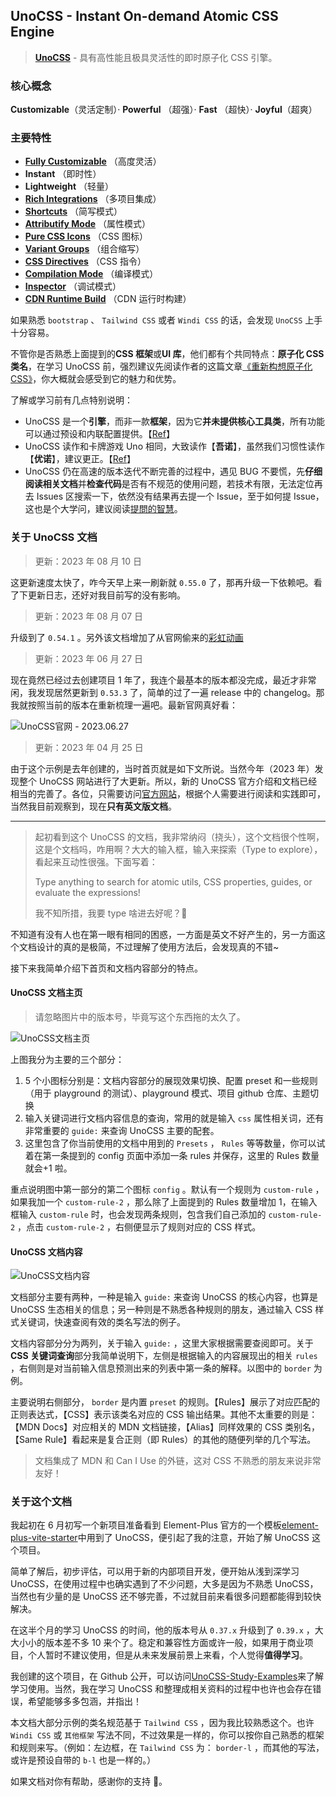 ## UnoCSS - Instant On-demand Atomic CSS Engine

> [**UnoCSS**](https://github.com/unocss/unocss) - 具有高性能且极具灵活性的即时原子化 CSS 引擎。

### 核心概念

**Customizable**（灵活定制）· **Powerful** （超强）· **Fast** （超快）· **Joyful**（超爽）

### 主要特性

- [**Fully Customizable**](/#/Customizable) （高度灵活）
- **Instant** （即时性）
- **Lightweight** （轻量）
- [**Rich Integrations**](https://unocss.dev/integrations/vite) （多项目集成）
- [**Shortcuts**](/#/Shortcuts) （简写模式）
- [**Attributify Mode**](/#/Attributify) （属性模式）
- [**Pure CSS Icons**](/#/CSSIcon) （CSS 图标）
- [**Variant Groups**](/#/VariantGroups) （组合缩写）
- [**CSS Directives**](/#/CSSDirectives) （CSS 指令）
- [**Compilation Mode**](/#/Compilation) （编译模式）
- [**Inspector**](/#/Inspector) （调试模式）
- [**CDN Runtime Build**](https://unocss.dev/integrations/runtime) （CDN 运行时构建）

如果熟悉 `bootstrap` 、 `Tailwind CSS` 或者 `Windi CSS` 的话，会发现 `UnoCSS` 上手十分容易。

不管你是否熟悉上面提到的**CSS 框架**或**UI 库**，他们都有个共同特点：**原子化 CSS 类名**，在学习 UnoCSS 前，强烈建议先阅读作者的这篇文章[《重新构想原子化 CSS》](https://antfu.me/posts/reimagine-atomic-css-zh)，你大概就会感受到它的魅力和优势。

了解或学习前有几点特别说明：

- UnoCSS 是一个**引擎**，而非一款**框架**，因为它**并未提供核心工具类**，所有功能可以通过预设和内联配置提供。【[Ref](https://antfu.me/posts/reimagine-atomic-css-zh#%E5%90%91%E4%BD%A0%E4%BB%8B%E7%BB%8D-unocss)】
- UnoCSS 读作和卡牌游戏 Uno 相同，大致读作【**吾诺**】，虽然我们习惯性读作【**优诺**】，建议更正。【[Ref](https://discord.com/channels/937808017016119440/937811334907723806/981899159546236978)】
- UnoCSS 仍在高速的版本迭代不断完善的过程中，遇见 BUG 不要慌，先**仔细阅读相关文档**并**检查代码**是否有不规范的使用问题，若技术有限，无法定位再去 Issues 区搜索一下，依然没有结果再去提一个 Issue，至于如何提 Issue，这也是个大学问，建议阅读[提問的智慧](https://github.com/ryanhanwu/How-To-Ask-Questions-The-Smart-Way)。

### 关于 UnoCSS 文档

> 更新：2023 年 08 月 10 日

这更新速度太快了，咋今天早上来一刷新就 `0.55.0` 了，那再升级一下依赖吧。看了下更新日志，还好对我目前写的没有影响。

> 更新：2023 年 08 月 07 日

升级到了 `0.54.1` 。另外该文档增加了从官网偷来的[彩虹动画](https://unocss.dev/play/?html=DwCwjABATghglgOwEYHsDuBaALgUwB5YB8IOANqShGilKQCbAD04hAUMHXAG7TzLoYAxigS5RbCBA7dCCGgFsYpCLgJNOXCVJgQQUHADMAvACIAxCcIBhFCmUBBBIJA0AdExht1M1kA&config=JYWwDg9gTgLgBAbzgEwKYDNgDtUGEJaYDmANHGFKgM6owCCMMUwARgK4zDoCeZF1tAJIBjAlT6UaMAKpYIcAL5x0UCCDgByNnOFUqGgFChIsRHBgQAolWEBDMKmQBlVABtUwi1EXLV6gETaELpU-gDcBqgAHibwaOi2bK5xGNh4BMQAFAgGcHBQSdQAXHAA2rl5ZRWVcAD0AHpQttgsEADuALSZADptANQAlAAktWTVlZmlZFi2IKgAumRITW0u7p7QZMJsUJRYMGseXmQAbrbMtvsAEpfI7lDi5gAWqHOKA3AAvAB8iOM1oiwVAg7gAdK4IERMjM5mQVocNlAtjs9gc3EdNnAzhdrrd7lQBhEagCxPAaOsvF9zFYbPZHAivJl4ejER9-pUuHBobNUF9Pp9NDBojANB8csTiZQYDssHAAAYGIYIckYqBKcVwUQQqAlbGZDodKAsDosJpYZCEgwKAwKiV5JRuGh-O2VKUy%2BWK5UsrxKWzOzUg6C6876w3G023S3WvK2u3R4kKEjjRYVFN5fhSKglco1DO0WQQTIDJO5yS0BhMVgcLjcIslyp5mAiMTZdm09wlACMoIATPWAcgsCUNE9GGAs7VatQQKCqE9ahp%2B%2B96ymFAMDEA&css=AIawpgngZgTghgWzAZwATwJYDsBGB7Ad1QG8AoVVABgFITUBaemHeneLAEwC5UBiSynACcADjABuBkxZs4negBsMAcwAWAFx68ALHA4BGHNsmNmrdh0UqNYGFoDsIqHoDGJ6ebmWOcGCC0CIgBMAGxC7may8j5%2BtgGUAKwc2vYRMhb0WGAAHpp8AkJQUKmoAL6k%2BgB0QQm0xFKRFvHCQiFpnvJKank6OAZ97VGWXTZ2fPaFOGAJgxkx-vmUIgDM9vqzXvTzcYsJYNpQG-JZufFCHM6S5UGVtXSm6V7NQoVHw9Y92i4GLm0Nj50PjtePY4FAphJ-h1vL4Fvwlqs4G8trDgQI9gk-g9oZkcj0CjgoG4yqRlpV7Hd6tihs84CVqRkRp8OD9DlChlZusD7ITCSJkfN4itggLUWN4RjIQzNid8ZRRFAOFdyKhKeymothDhKMimVptGADBx6R4OUzuRcwWzpdFYULliIkerNttxeiwCEZs7jniziFFcqQtU1TbuJqhDh%2Bd73t19Yr9GAddHOaMHGBnEVRX57UJ1snXfE9iElcnZWdlgGSfZbnVo88XEnQymeglKBxKGAo03zeL7EUrVm4YFli9B2jEmB7MZS76%2BEEwEJKETlSJySHTRr4XARC4TY1Nnq%2BAl9O2oI2NwegeKRPooIVrRfbdnFsE4Of90-wG6JzzkWW%2BNoHAiJayqoPoND3I%2BYZbjuD4fjGGhaAkQQuEUe4Agh6jAsEUBOHBGEos%2B8KvuhOIFrsnZ5k2-68CEDpglG5T6FUNS1qGzT2BwXrdh8SHLKhmbJj2WgiAceGDkK%2BhwFKUGEV%2BhZAaRHI0RSIh9l6TE3Ou8HNMWxI8bGR4JC46b4Tiwl8CICTFIJTaCi%2BhjTnZYoKcBf6zrwVkrFAeZMWSFJsVBulgEEuq8UeITfLZskWZ5fb%2BmZHL2cRlA4OE%2BYubsLhCMs7mnHwQhBCIHYluUYHaRhzQGkpjLhbwCT2C4AlhVy15OAciVzHaix9oSY7fgkaVdrJNGFI1C7KvoQasZBOmassYD6TFdUJDuA5CVeImFBWnUut18L2ItuUZbEA1pUt8G4vlvBwHSYjHUx1YVdCzRBD5LWIUeO73h9WHXmCt67Z%2B8ScS4w2XeREpCG%2BeU9DgDWAaVFSrgFs2VZqS5Octhn1UIu7RZdsUiISS5AzCRECDyLg4P1haOsd1EeVMazGqBQQQVSQWLPeNWXjjCRwC41lk822EmaZEk9YLMkQ5lEqgliI0ebuxYGMqQQsc9NLcyBG384LO2-dhHCLQTBHJZTwHvubcvogL4METRqFhNl6taYFc3whGy56599U4C4gNG9eJs-SdQ6UPYxaheH44JMst2w1oXEhJFMfXP5WubgUTglgZfuDYSZvmZtllgJOxdJftlOAQzsmQ%2BiUk0zO10cL8yw4E6ZUzZznsFP6efYwXOAB5XtWtSJ5cdZLB0nljsunfEBxwM3jPXWAU2pQ9pChMGHvo17FaD4TK0j2H%2Bd-ZPG9j3tFOUAPdcL-JiyASvSd8B6exvySQRPfvL1zgXEuC6BFDy0QjAlYOWgXgmxvsDRYkUOAx2covF%2BncnRrx6AuYycB047xRlnJ4AEgK6wvmmHAhtfaXz4CvDgRcZ4CDCGrWO35tCOnSpgrQhoBbQ1AssDmdY%2BB0UdLhX6IlwSkygXwEexo4HkzhPw1OqFaYvwFrzH068oAJBeHg5Ymt-7axBKtdSYiCrOAuCLWKLg9DT3DvqVo-EQFkVtkIbQUl56Ow8j5bRIh0rlGWO7NGADPKrQrFRIePRpLCDkaLcUJCg52KPPDIkDtnGoN4POBacBwmXRolAGoohfKkkzgYzchViqGlMbwAOcBIFUOBB6KKItkohDgMZFwHi0nPx0PoBO5x368HyWovx5BliEM4NA4oJkOERK0GDXBMTYr5OyjE5K9hVINhUfVSgYzRADKGbuIpyxprjOgrdRwYBH6gLqhwEcEt6niigItOpKC4QrASNoEeWzjJ6Jyvs-QRYRmrBrEEwx8MpwsiqaHehDytBFBcG9Zp%2B1gKtnhls1OKExADPTCEe%2BRyCGlKIdUycJ51GYS4b4vsljS6DPBEUJFRFWifLBOi-JIQRCpOUh5Q0dEBagW0AI9ifAVYshydcnGPlXGXFhXwIoo8GVwiEPsUEMyn7cnsOzEULcsE4E9MhZUbi96gs3M7PGqrxV%2BzvLmfJUjaVpVWftWp2gE7IPrnLQ6%2BghCNWxSIMInyDWBN7gfFOacqlFGAmAVeETgRypeW6oiBs7xRrVdeNxkduJK3XtoSK2hpzlGdWuQlEy%2BBtzop3MNuEphXJLhPWV4JKGvK0DgIIHdXFbN8ZQbNIsaKJn9MsJGqBtCnK4ZvChFaOV0NtXKhJjbpH2FWDudt7Z76coyDROh87jkGpOUW6Cn8wDfzIXW31SCp0ZnBDPEeyw2EZpTdA8C99rY4nXesuiSZ81-2NUS7B1jXUnwlbhL4GDo2PPMTaxJxK9GcS2a49E5rn0eQMKCIIXdSBsMLV%2B4tvBuHCGA-%2By1uF%2BJipramOt0t4NVyIoHN6FIYP2HRH%2Bzx10mqcSCHm8grZd1cK0To8dQRIxnpXomGeLgAkcGLDB4qnbk1MZ6L8G8CZlTHiNUG4J3jRAUfHgR181La20toWSuSczkLidvTbdJ0MBDOoGXyNxjFSDIRBapwxQzCl8bpIJgOMtzNwiFvOPYMG3w7KcVy66Q01jb3jhh5zm4hl0k03zbTdzBNNTM10uZIQ3qYkCwIMZNmipvjZGVBIw7ZU1EOeO7QrRBN0JC11Kj8d9AGhg4uSg84BkrytsScomIVOCMGQCj0CXAQAd9W5GV%2BnI2dMo7551ubDOQ1EAIX%2BHWRwCGbj1z9MXv1QFxSEYjZo6rho5Wlw7em5WCBk%2Bl4VyxVgVjo8tp9oWehmvZkjVa0X%2Bs8rGXhi1PRw10mPn9mN4IUPVpm3M3pFDV2326bB-bw3LCjSq8ed95BcVcY-rqkrjGSP-dwsaRW%2BHqF2u0VdiH0jLmXIO-VuHGtmI05lB5YmXqAWBn0ZhvdvrXHk60-jpwIRvN45BzgCY03adNqMEEIIiO5LYUlUsAZKwXiGEDIGr72aOni8S-jnKIRDNLPBNuOrsOm1Tky7jmbYtbwCAGSq5tRS6KfaFdh%2B%2BUB%2B0VtaPts9fRfWXtzdk37XTsLBFbE9tdHk1jnBWySVAnpMe8A3bdonf24VWr5RN%2BF%2Bg%2BwzzBAaZi7btAodt9qrQ%2BulXtZJKnPrLvjRR34Z7oW2uRukdpR00Euf4bsxT8H68bWzzh6Z9dJIb48tV62-1pDuCg9nctQeztunW-wvWc3%2BRWg2mYhL687kFD%2BGD40S2KSvTuukHZc7rmvAWNINX82OF9NdBnusfR3PiRWtbPWasLfmbPi6DY%2Bx1A9GCe8mzEQus%2B-2KGIQ2aj%2BjSM8EYSQX%2Bd64wUOCBsmWg16cAuaG2pAawNeF%2Btm%2BgMOLeOqt0ReZ6Bg7KsBm%2BKBveZeomiY%2B%2BSOHkhgG%2B28GqTm-W4WvSVS%2Bweg92meio2aPeFOnkHoe%2B6KU4D6AyAgtSg0yo865%2BnszajoS4UKdCOyQOwuoGhON%2ByUHKqc1BVu4o%2B2uaBhEe100hqc28ABpWN0kY7YJuRBycg0t2DhmEIOPgdEM8N4YQphsOwIg0KQvhB%2BHEkUchO6nO6%2Ba2qUVS3wuq-EU6wE4m4OEu4wtS2oDBcu4oJWVWQRjB5hggak7G6y7BLur2bYMRg0KwGhYBMaHY98Oh%2B086guuRmR%2Bo%2Bw6RUhBR0GVYBKERBUKO4EVSfQV6oBfODSh0xyQhKRtEu4AgGRkMKQgELRNE0hogGk5AxUCeLOawp2fOTanyyQjORBwIJsHoFBEGkBGqLRCxC%2ByxHkqxWKJIN4uBnsyuuYvOOu6%2BAcnauxOuJxBovqrhRmR4u4Aq8xcsDoqOGRKxggLwfw5QwQJRF%2B9uGsVSuCCKVWtq1MB6z%2BEG8cUc1xcsWW7M0J9xsJrwTxJSfRIInqSCBudUogWuoxfx4ogci0tGEGug6yhJ6SNQ8cdx%2BRuGJQZUVkCe5eIUzJjhZcvwHytqou5cHenJkcb%2BLCWgBBJWApcoWoaOvqLxB8I%2BOyvxUpnkXwFIM%2BYx4ogsZ4xUM8YyoIggWylAAKuKpJgpEY9makSJnsx42S8RVCDgZq3uE22S%2BSakM8v8PIU0jpiQ9GrpWpeMOpvR22WGAef%2BVSektShBbh4orQUAbCkpa%2BfAzEjUt40ZDUmpzQO4wp5Ai4Ce6BmB6ZlALGGRRMhQ2iRphZB0SCWZrRuwxURxeRWpsEyouYepwSzBJWyRnxR4%2Bg3w6ytqjUu2-SEGlMly4J6ScG5RpemonE6xhUXpB8Fhsh-pAEO4nYLZNKFIxQtSDCkc7uPZDcr%2B2enRtSbcI5VJyZ0EFhnhJ5OgsEHKC51kjoBZwJKUAqZZuCcZwUeCqAQgNh0hUcQJYCVWqEuYC5-oEYC21cSwnasuj5g0RUL51UI54Rn5lZU4VSVW7Yo4E2Ucd4myK5SwAKA5vZEoomUF80i0I5E%2BLu0hak1RexAE5wggluFpDgfYgseF2FN42iZZomhmMJCyRSogChh5sJVklFegTcC5Eltyt5wQQZ2%2BA0ty3aZJhW7GD6CeDxIFyFWlRgC5Tgrg%2BloQUlG5iQyQClZJPMyo5QpAXAMAeAeA6gJAKovF6lNldUug-QN%2BsUjg5iQJFsSwLlZZHlnR3lKocgGACAcA6gGAeAWAPAmAuAhAYElAaASgWQvgqA2AUA2AGAWE4gpAvlwASAHAGAcAqAAAFAAA4wDpi2DIBMCGgACuJklgCAQVeVBV6AI1JkAAlCFRQP5YFcFWQBQBQJldlblflTwFgPlWAKgAAIRZXdV4AwDqByDqCNUUDlDlBAA&options=N4XyA)

> 更新：2023 年 06 月 27 日

现在竟然已经过去创建项目 1 年了，我连个最基本的版本都没完成，最近才非常闲，我发现居然更新到 `0.53.3` 了，简单的过了一遍 release 中的 changelog。那我就按照当前的版本在重新梳理一遍吧。最新官网真好看：

![UnoCSS官网 - 2023.06.27](/images/UnoCSS_Index_20230627.jpg)

> 更新：2023 年 04 月 25 日

由于这个示例是去年创建的，当时首页就是如下文所说。当然今年（2023 年）发现整个 UnoCSS 网站进行了大更新。所以，新的 UnoCSS 官方介绍和文档已经相当的完善了。各位，只需要访问[官方网站](https://unocss.dev/)，根据个人需要进行阅读和实践即可，当然我目前观察到，现在**只有英文版文档**。

---

> 起初看到这个 UnoCSS 的文档，我非常纳闷（挠头），这个文档很个性啊，这是个文档吗，咋用啊？大大的输入框，输入来探索（Type to explore），看起来互动性很强。下面写着：
>
> Type anything to search for atomic utils, CSS properties, guides, or evaluate the expressions!
>
> 我不知所措，我要 type 啥进去好呢？🤨

不知道有没有人也在第一眼有相同的困惑，一方面是英文不好产生的，另一方面这个文档设计的真的是极简，不过理解了使用方法后，会发现真的不错~

接下来我简单介绍下首页和文档内容部分的特点。

#### UnoCSS 文档主页

> 请忽略图片中的版本号，毕竟写这个东西拖的太久了。

![UnoCSS文档主页](/images/UnoCSS_Index.png)

上图我分为主要的三个部分：

1. 5 个小图标分别是：文档内容部分的展现效果切换、配置 preset 和一些规则（用于 playground 的测试）、playground 模式、项目 github 仓库、主题切换
2. 输入关键词进行文档内容信息的查询，常用的就是输入 `css` 属性相关词，还有非常重要的 `guide:` 来查询 UnoCSS 主要的配套。
3. 这里包含了你当前使用的文档中用到的 `Presets` ， `Rules` 等等数量，你可以试着在第一条提到的 config 页面中添加一条 rules 并保存，这里的 Rules 数量就会+1 啦。

重点说明图中第一部分的第二个图标 `config` 。默认有一个规则为 `custom-rule` ，如果我加一个 `custom-rule-2` ，那么除了上面提到的 Rules 数量增加 1，在输入框输入 `custom-rule` 时，也会发现两条规则，包含我们自己添加的 `custom-rule-2` ，点击 `custom-rule-2` ，右侧便显示了规则对应的 CSS 样式。

#### UnoCSS 文档内容

![UnoCSS文档内容](/images/UnoCSS_Docs.png)

文档部分主要有两种，一种是输入 `guide:` 来查询 UnoCSS 的核心内容，也算是 UnoCSS 生态相关的信息；另一种则是不熟悉各种规则的朋友，通过输入 CSS 样式关键词，快速查阅有效的类名写法的例子。

文档内容部分分为两列，关于输入 `guide:` ，这里大家根据需要查阅即可。关于**CSS 关键词查询**部分我简单说明下，左侧是根据输入的内容展现出的相关 `rules` ，右侧则是对当前输入信息预测出来的列表中第一条的解释。以图中的 `border` 为例。

主要说明右侧部分， `border` 是内置 `preset` 的规则。【Rules】展示了对应匹配的正则表达式，【CSS】表示该类名对应的 CSS 输出结果。其他不太重要的则是：【MDN Docs】对应相关的 MDN 文档链接，【Alias】同样效果的 CSS 类别名，【Same Rule】看起来是复合正则（即 Rules）的其他的随便列举的几个写法。

> 文档集成了 MDN 和 Can I Use 的外链，这对 CSS 不熟悉的朋友来说非常友好！

### 关于这个文档

我起初在 6 月初写一个新项目准备看到 Element-Plus 官方的一个模板[element-plus-vite-starter](https://github.com/element-plus/element-plus-vite-starter)中用到了 UnoCSS，便引起了我的注意，开始了解 UnoCSS 这个项目。

简单了解后，初步评估，可以用于新的内部项目开发，便开始从浅到深学习 UnoCSS，在使用过程中也确实遇到了不少问题，大多是因为不熟悉 UnoCSS，当然也有少量的是 UnoCSS 还不够完善，不过就目前来看很多问题都能得到较快解决。

在这半个月的学习 UnoCSS 的时间，他的版本号从 `0.37.x` 升级到了 `0.39.x` ，大大小小的版本差不多 10 来个了。稳定和兼容性方面或许一般，如果用于商业项目，个人暂时不建议使用，但是从未来发展前景上来看，个人觉得**值得学习**。

我创建的这个项目，在 Github 公开，可以访问[UnoCSS-Study-Examples](https://github.com/whidy/UnoCSS-Study-Examples)来了解学习使用。当然，我在学习 UnoCSS 和整理成相关资料的过程中也许也会存在错误，希望能够多多包涵，并指出！

本文档大部分示例的类名规范基于 `Tailwind CSS` ，因为我比较熟悉这个。也许 `Windi CSS` 或 `其他框架` 写法不同，不过效果是一样的，你可以按你自己熟悉的框架和规则来写。（例如：左边框，在 `Tailwind CSS` 为： `border-l` ，而其他的写法，或许是预设自带的 `b-l` 也是一样的。）

如果文档对你有帮助，感谢你的支持 🥰。
